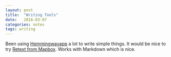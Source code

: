 ```yaml
---
layout: post
title:  "Writing Tools"
date:   2016-03-07
categories: notes 
tags: writing
---
```


Been using [Hemmingwayapp][hemmingway] a lot to write simple things.  It would be nice to try [Retext from Mapbox][retext].  Works with Markdown which is nice. 

[retext]:  https://github.com/mapbox/retext-mapbox-standard

[hemmingway]:	http://www.hemingwayapp.com/